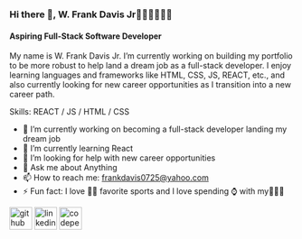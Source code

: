### Hi there 👋, W. Frank Davis Jr👨🏾‍💻👨🏾‍🎓
#### Aspiring Full-Stack Software Developer 
My name is W. Frank Davis Jr. I’m currently working on building my portfolio to be more robust to help land a dream job as a full-stack developer. I enjoy learning languages and frameworks like HTML, CSS, JS, REACT, etc., and also currently looking for new career opportunities as I transition into a new career path.

Skills:  REACT / JS / HTML / CSS

- 🔭 I’m currently working on becoming a full-stack developer landing my dream job 
- 🌱 I’m currently learning React 
- 🤔 I’m looking for help with new career opportunities 
- 💬 Ask me about Anything 
- 📫 How to reach me: frankdavis0725@yahoo.com 
- ⚡ Fun fact: I love 🏀🏈 favorite sports and I love spending ⌚ with my👨‍👩‍👦   


[<img src='https://cdn.jsdelivr.net/npm/simple-icons@3.0.1/icons/github.svg' alt='github' height='40'>](https://github.com/FrankDavisProjectPlace)  [<img src='https://cdn.jsdelivr.net/npm/simple-icons@3.0.1/icons/linkedin.svg' alt='linkedin' height='40'>](https://www.linkedin.com/in/https://www.linkedin.com/in/wfrankdavis//)  [<img src='https://cdn.jsdelivr.net/npm/simple-icons@3.0.1/icons/codepen.svg' alt='codepen' height='40'>](https://codepen.io/https://codepen.io/frank1986/pens/public)  








